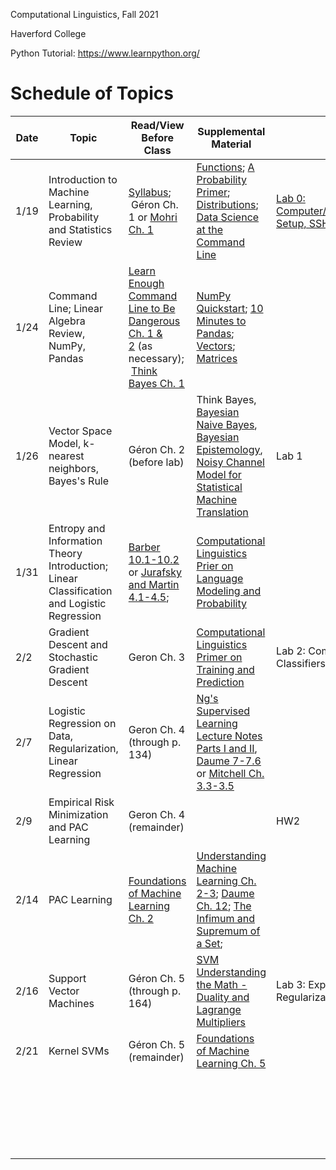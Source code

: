 Computational Linguistics, Fall 2021

Haverford College

Python Tutorial: https://www.learnpython.org/

# Schedule of Topics

| Date | Topic                                                        | Read/View Before Class                                       | Supplemental Material                                        |                                                   | Due                                                          |
| ---- | ------------------------------------------------------------ | ------------------------------------------------------------ | ------------------------------------------------------------ | ------------------------------------------------- | ------------------------------------------------------------ |
| 1/19 | Introduction to Machine Learning, Probability and Statistics Review | [Syllabus](syllabus.md);<br/> Géron Ch. 1 or [Mohri Ch. 1](https://cs.nyu.edu/~mohri/mlbook/) | [Functions](https://www.youtube.com/watch?v=MjeXZ7Ea89g); [A Probability Primer](https://www.sjsu.edu/faculty/gerstman/StatPrimer/probability.pdf); [Distributions](https://www.youtube.com/watch?v=qc5QewourIU&feature=youtu.be);<br/>[Data Science at the Command Line](https://datascienceatthecommandline.com/2e/) | [Lab 0: Computer/Remote Setup, SSH](labs/lab0.md) |                                                              |
| 1/24 | Command Line; Linear Algebra Review, NumPy, Pandas           | [Learn Enough Command Line to Be Dangerous Ch. 1 & 2](https://www.learnenough.com/command-line-tutorial/basics) (as necessary);<br/> [Think Bayes Ch. 1](https://allendowney.github.io/ThinkBayes2/) | [NumPy Quickstart](https://numpy.org/doc/stable/user/quickstart.html); [10 Minutes to Pandas](https://pandas.pydata.org/docs/user_guide/10min.html); [Vectors](https://www.youtube.com/watch?v=kXLGnrzw1zk); [Matrices](https://www.youtube.com/watch?v=kXLGnrzw1zk) |                                                   |                                                              |
| 1/26 | Vector Space Model, k-nearest neighbors, Bayes's Rule        | Géron Ch. 2 (before lab)                                     | Think Bayes, [Bayesian Naive Bayes](https://www.youtube.com/watch?v=CW9YGii1nSA), [Bayesian Epistemology](https://plato.stanford.edu/entries/epistemology-bayesian/), [Noisy Channel Model for Statistical Machine Translation](https://www.cl.uni-heidelberg.de/courses/ss15/smt/scribe4.pdf) | Lab 1                                             |                                                              |
| 1/31 | Entropy and Information Theory Introduction; Linear Classification and Logistic Regression | [Barber 10.1-10.2](http://web4.cs.ucl.ac.uk/staff/D.Barber/pmwiki/pmwiki.php?n=Brml.Online) or [Jurafsky and Martin 4.1-4.5](https://web.stanford.edu/~jurafsky/slp3/4.pdf);<br /> | [Computational Linguistics Prier on Language Modeling and Probability](https://piazza.com/class_profile/get_resource/ksysw5gb2e13q7/ktbthuoiq73op) |                                                   |                                                              |
| 2/2  | Gradient Descent and Stochastic Gradient Descent             | Geron Ch. 3                                                  | [Computational Linguistics Primer on Training and Prediction](https://piazza.com/class_profile/get_resource/ksysw5gb2e13q7/ktloan9xn1fnj) | Lab 2: Comparing Classifiers                      | Lab 1;<br />Homework 1 (Friday)                              |
| 2/7  | Logistic Regression on Data, Regularization, Linear Regression | Geron Ch. 4  (through p. 134)<br />                          | [Ng's Supervised Learning Lecture Notes Parts I and II](https://see.stanford.edu/materials/aimlcs229/cs229-notes1.pdf), [Daume 7-7.6](http://ciml.info/dl/v0_99/ciml-v0_99-ch07.pdf) <br />or [Mitchell Ch. 3.3-3.5](https://www.cs.cmu.edu/~tom/mlbook/NBayesLogReg.pdf) |                                                   |                                                              |
| 2/9  | Empirical Risk Minimization and PAC Learning                 | Geron Ch. 4 (remainder)                                      |                                                              | HW2                                               | Lab 2 (Friday extension)                                     |
| 2/14 | PAC Learning                                                 | [Foundations of Machine Learning Ch. 2](https://cs.nyu.edu/~mohri/mlbook/) | [Understanding Machine Learning Ch. 2-3](https://www.cs.huji.ac.il/w~shais/UnderstandingMachineLearning/understanding-machine-learning-theory-algorithms.pdf); [Daume Ch. 12](http://ciml.info/dl/v0_99/ciml-v0_99-ch12.pdf); [The Infimum and Supremum of a Set](https://www.youtube.com/watch?v=4qNstDwlh9I); |                                                   | [ERM/PAC Reading Questions](https://piazza.com/class_profile/get_resource/kyjd3meirsj4rs/kzge4hdhpyi4an) |
| 2/16 | Support Vector Machines                                      | Géron Ch. 5 (through p. 164)                                 | [SVM Understanding the Math - Duality and Lagrange Multipliers](https://www.svm-tutorial.com/2016/09/duality-lagrange-multipliers/) | Lab 3: Exploring Regularization                   | HW2                                                          |
| 2/21 | Kernel SVMs                                                  | Géron Ch. 5 (remainder)                                      | [Foundations of Machine Learning Ch. 5](https://cs.nyu.edu/~mohri/mlbook/) |                                                   |                                                              |
|      |                                                              |                                                              |                                                              |                                                   |                                                              |
|      |                                                              |                                                              |                                                              |                                                   |                                                              |
|      |                                                              |                                                              |                                                              |                                                   |                                                              |
|      |                                                              |                                                              |                                                              |                                                   |                                                              |
|      |                                                              |                                                              |                                                              |                                                   |                                                              |
|      |                                                              |                                                              |                                                              |                                                   |                                                              |
|      |                                                              |                                                              |                                                              |                                                   |                                                              |
|      |                                                              |                                                              |                                                              |                                                   |                                                              |
|      |                                                              |                                                              |                                                              |                                                   |                                                              |
|      |                                                              |                                                              |                                                              |                                                   |                                                              |
|      |                                                              |                                                              |                                                              |                                                   |                                                              |
|      |                                                              |                                                              |                                                              |                                                   |                                                              |
|      |                                                              |                                                              |                                                              |                                                   |                                                              |
|      |                                                              |                                                              |                                                              |                                                   |                                                              |
|      |                                                              |                                                              |                                                              |                                                   |                                                              |
|      |                                                              |                                                              |                                                              |                                                   |                                                              |
|      |                                                              |                                                              |                                                              |                                                   |                                                              |
|      |                                                              |                                                              |                                                              |                                                   |                                                              |
|      |                                                              |                                                              |                                                              |                                                   |                                                              |
|      |                                                              |                                                              |                                                              |                                                   |                                                              |
|      |                                                              |                                                              |                                                              |                                                   |                                                              |
|      |                                                              |                                                              |                                                              |                                                   |                                                              |
|      |                                                              |                                                              |                                                              |                                                   |                                                              |
